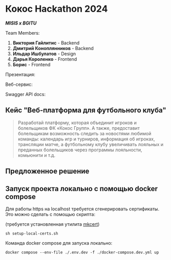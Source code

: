 # Кокос Hackathon 2024

**_MISIS x BGITU_**

Team Members:

1. **Виктория Гайлитис** - Backend
2. **Дмитрий Коноплянников** - Backend
3. **Ильдар Ишбулатов** - Design
4. **Дарья Короленко** - Frontend
5. **Борис** - Frontend

Презентация:

Веб-сервис:

Swagger API docs:

## Кейс "Веб-платформа для футбольного клуба"

> Разработай платформу, которая объединит игроков и болельщиков ФК «Кокос Групп». А также, предоставит болельщикам возможность следить за новостями любимой команды: календарь игр и турниров, информация об игроках, трансляции матче, а футбольному клубу увеличивать лояльных и преданных болельщиков через программы лояльности, комьюнити и т.д.

## Предложенное решение

## Запуск проекта локально с помощью docker compose

Для работы https на localhost требуется сгенерировать сертификаты. Это можно сделать с помощью скрипта:

(требуется установленная утилита [mkcert](https://github.com/FiloSottile/mkcert))

```
sh setup-local-certs.sh
```

Команда docker compose для запуска локально:

```
docker compose --env-file ./.env.dev -f ./docker-compose.dev.yml up
```

